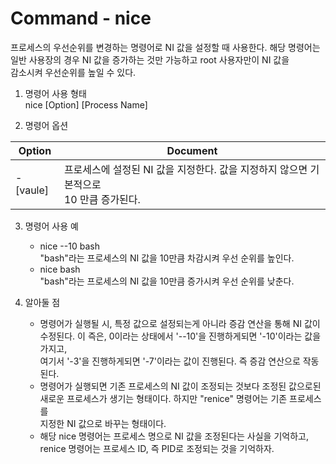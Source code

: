 Command - nice
===============
프로세스의 우선순위를 변경하는 명령어로 NI 값을 설정할 때 사용한다. 해당 명령어는<br>
일반 사용장의 경우 NI 값을 증가하는 것만 가능하고 root 사용자만이 NI 값을 <br>
감소시켜 우선순위를 높일 수 있다.<br>

1. 명령어 사용 형태<br>
nice [Option] [Process Name]

2. 명령어 옵션

| Option | Document |
|--------|----------|
| -[vaule]     | 프로세스에 설정된 NI 값을 지정한다. 값을 지정하지 않으면 기본적으로<br> 10 만큼 증가된다. |

3. 명령어 사용 예<br>
    - nice --10 bash<br>
    "bash"라는 프로세스의 NI 값을 10만큼 차감시켜 우선 순위를 높인다.
    - nice bash<br>
    "bash"라는 프로세스의 NI 값을 10만큼 증가시켜 우선 순위를 낮춘다.

4. 알아둘 점<br>
    - 명령어가 실행될 시, 특정 값으로 설정되는게 아니라 증감 연산을 통해 NI 값이<br>
    수정된다. 이 즉은, 0이라는 상태에서 '--10'을 진행하게되면 '-10'이라는 값을 가지고,<br>
    여기서 '-3'을 진행하게되면 '-7'이라는 값이 진행된다. 즉 증감 연산으로 작동된다.
    - 명령어가 실행되면 기존 프로세스의 NI 값이 조정되는 것보다 조정된 값으로된<br>
    새로운 프로세스가 생기는 형태이다. 하지만 "renice" 명령어는 기존 프로세스를<br>
    지정한 NI 값으로 바꾸는 형태이다.
    - 해당 nice 명령어는 프로세스 명으로 NI 값을 조정된다는 사실을 기억하고,<br>
    renice 명령어는 프로세스 ID, 즉 PID로 조정되는 것을 기억하자.
